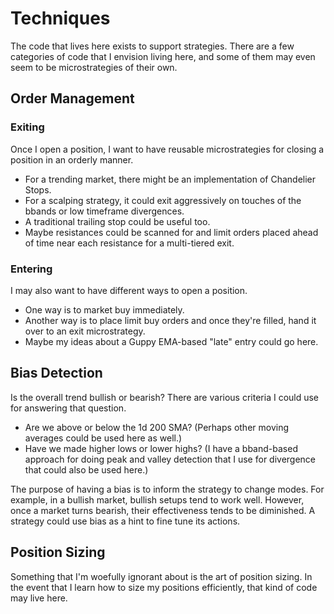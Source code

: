 # Techniques

The code that lives here exists to support strategies.  There are a few categories of code that I envision
living here, and some of them may even seem to be microstrategies of their own.


## Order Management

### Exiting

Once I open a position, I want to have reusable microstrategies for closing a position in an orderly manner.

* For a trending market, there might be an implementation of Chandelier Stops.
* For a scalping strategy, it could exit aggressively on touches of the bbands or low timeframe divergences.
* A traditional trailing stop could be useful too.
* Maybe resistances could be scanned for and limit orders placed ahead of time near each resistance for a multi-tiered exit.

### Entering

I may also want to have different ways to open a position.

* One way is to market buy immediately.
* Another way is to place limit buy orders and once they're filled, hand it over to an exit microstrategy.
* Maybe my ideas about a Guppy EMA-based "late" entry could go here.


## Bias Detection

Is the overall trend bullish or bearish?  There are various criteria I could use for answering that question.

* Are we above or below the 1d 200 SMA?  (Perhaps other moving averages could be used here as well.)
* Have we made higher lows or lower highs?  (I have a bband-based approach for doing peak and valley detection that I use for divergence that could also be used here.)

The purpose of having a bias is to inform the strategy to change modes.  For example, in a bullish market,
bullish setups tend to work well.  However, once a market turns bearish, their effectiveness tends to be diminished.
A strategy could use bias as a hint to fine tune its actions.


## Position Sizing

Something that I'm woefully ignorant about is the art of position sizing.  In the event that I learn
how to size my positions efficiently, that kind of code may live here.
